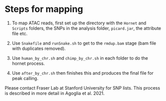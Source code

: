 # Steps for mapping 

1. To map ATAC reads, first set up the directory with the `Hornet` and `Scripts` folders, the SNPs in the analysis folder, `picard.jar`, the attribute file etc.

2. Use `Snakefile` and `runSnake.sh` to get to the `rmdup.bam` stage (bam file with duplicates removed).

3. Use `human_by_chr.sh` and `chimp_by_chr.sh` in each folder to do the hornet process.

4. Use `after_by_chr.sh` then finishes this and produces the final file for peak calling.

Please contact Fraser Lab at Stanford University for SNP lists. This process is described in more detail in Agoglia et al. 2021.
